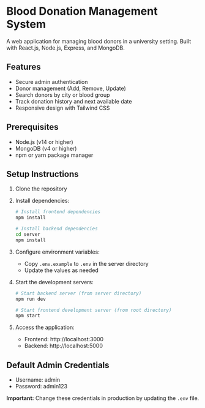 # Blood Donation Management System

A web application for managing blood donors in a university setting. Built with React.js, Node.js, Express, and MongoDB.

## Features

- Secure admin authentication
- Donor management (Add, Remove, Update)
- Search donors by city or blood group
- Track donation history and next available date
- Responsive design with Tailwind CSS

## Prerequisites

- Node.js (v14 or higher)
- MongoDB (v4 or higher)
- npm or yarn package manager

## Setup Instructions

1. Clone the repository
2. Install dependencies:

   ```bash
   # Install frontend dependencies
   npm install

   # Install backend dependencies
   cd server
   npm install
   ```

3. Configure environment variables:

   - Copy `.env.example` to `.env` in the server directory
   - Update the values as needed

4. Start the development servers:

   ```bash
   # Start backend server (from server directory)
   npm run dev

   # Start frontend development server (from root directory)
   npm start
   ```

5. Access the application:
   - Frontend: http://localhost:3000
   - Backend: http://localhost:5000

## Default Admin Credentials

- Username: admin
- Password: admin123

**Important:** Change these credentials in production by updating the `.env` file.
